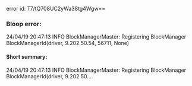 error id: T7/tQ708UC2yWa38tg4Wgw==
### Bloop error:

24/04/19 20:47:13 INFO BlockManagerMaster: Registering BlockManager BlockManagerId(driver, 9.202.50.54, 56711, None)
#### Short summary: 

24/04/19 20:47:13 INFO BlockManagerMaster: Registering BlockManager BlockManagerId(driver, 9.202.50....